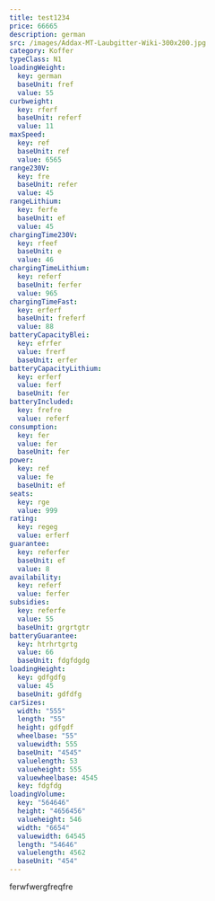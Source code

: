 ```yaml
---
title: test1234
price: 66665
description: german
src: /images/Addax-MT-Laubgitter-Wiki-300x200.jpg
category: Koffer
typeClass: N1
loadingWeight:
  key: german
  baseUnit: fref
  value: 55
curbweight:
  key: rferf
  baseUnit: referf
  value: 11
maxSpeed:
  key: ref
  baseUnit: ref
  value: 6565
range230V:
  key: fre
  baseUnit: refer
  value: 45
rangeLithium:
  key: ferfe
  baseUnit: ef
  value: 45
chargingTime230V:
  key: rfeef
  baseUnit: e
  value: 46
chargingTimeLithium:
  key: referf
  baseUnit: ferfer
  value: 965
chargingTimeFast:
  key: erferf
  baseUnit: freferf
  value: 88
batteryCapacityBlei:
  key: efrfer
  value: frerf
  baseUnit: erfer
batteryCapacityLithium:
  key: erferf
  value: ferf
  baseUnit: fer
batteryIncluded:
  key: frefre
  value: referf
consumption:
  key: fer
  value: fer
  baseUnit: fer
power:
  key: ref
  value: fe
  baseUnit: ef
seats:
  key: rge
  value: 999
rating:
  key: regeg
  value: erferf
guarantee:
  key: referfer
  baseUnit: ef
  value: 8
availability:
  key: referf
  value: ferfer
subsidies:
  key: referfe
  value: 55
  baseUnit: grgrtgtr
batteryGuarantee:
  key: htrhrtgrtg
  value: 66
  baseUnit: fdgfdgdg
loadingHeight:
  key: gdfgdfg
  value: 45
  baseUnit: gdfdfg
carSizes:
  width: "555"
  length: "55"
  height: gdfgdf
  wheelbase: "55"
  valuewidth: 555
  baseUnit: "4545"
  valuelength: 53
  valueheight: 555
  valuewheelbase: 4545
  key: fdgfdg
loadingVolume:
  key: "564646"
  height: "4656456"
  valueheight: 546
  width: "6654"
  valuewidth: 64545
  length: "54646"
  valuelength: 4562
  baseUnit: "454"
---
```

ferwfwergfreqfre